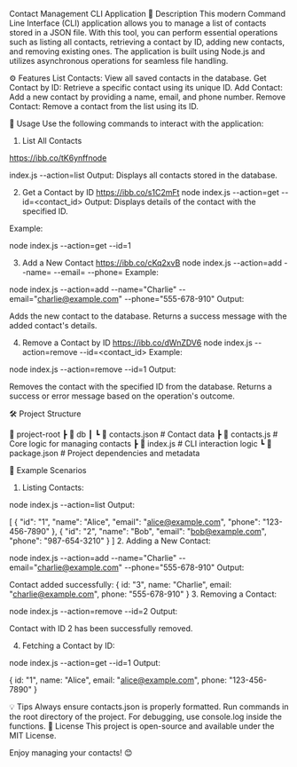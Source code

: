 Contact Management CLI Application
📖 Description
This modern Command Line Interface (CLI) application allows you to manage a list of contacts stored in a JSON file. With this tool, you can perform essential operations such as listing all contacts, retrieving a contact by ID, adding new contacts, and removing existing ones. The application is built using Node.js and utilizes asynchronous operations for seamless file handling.

⚙️ Features
List Contacts: View all saved contacts in the database.
Get Contact by ID: Retrieve a specific contact using its unique ID.
Add Contact: Add a new contact by providing a name, email, and phone number.
Remove Contact: Remove a contact from the list using its ID.

📜 Usage
Use the following commands to interact with the application:

1. List All Contacts

https://ibb.co/tK6ynffnode

index.js --action=list
Output: Displays all contacts stored in the database.

2. Get a Contact by ID
   https://ibb.co/s1C2mFt
   node index.js --action=get --id=<contact_id>
   Output: Displays details of the contact with the specified ID.

Example:

node index.js --action=get --id=1

3. Add a New Contact
   https://ibb.co/cKq2xvB
   node index.js --action=add --name=<name> --email=<email> --phone=<phone>
   Example:

node index.js --action=add --name="Charlie" --email="charlie@example.com" --phone="555-678-910"
Output:

Adds the new contact to the database.
Returns a success message with the added contact's details.

4. Remove a Contact by ID
   https://ibb.co/dWnZDV6
   node index.js --action=remove --id=<contact_id>
   Example:

node index.js --action=remove --id=1
Output:

Removes the contact with the specified ID from the database.
Returns a success or error message based on the operation's outcome.

🛠️ Project Structure

📂 project-root
┣ 📂 db
┃ ┗ 📄 contacts.json # Contact data
┣ 📄 contacts.js # Core logic for managing contacts
┣ 📄 index.js # CLI interaction logic
┗ 📄 package.json # Project dependencies and metadata

📂 Example Scenarios

1. Listing Contacts:

node index.js --action=list
Output:

[
{ "id": "1", "name": "Alice", "email": "alice@example.com", "phone": "123-456-7890" },
{ "id": "2", "name": "Bob", "email": "bob@example.com", "phone": "987-654-3210" }
] 2. Adding a New Contact:

node index.js --action=add --name="Charlie" --email="charlie@example.com" --phone="555-678-910"
Output:

Contact added successfully:
{ id: "3", name: "Charlie", email: "charlie@example.com", phone: "555-678-910" } 3. Removing a Contact:

node index.js --action=remove --id=2
Output:

Contact with ID 2 has been successfully removed.

4. Fetching a Contact by ID:

node index.js --action=get --id=1
Output:

{ id: "1", name: "Alice", email: "alice@example.com", phone: "123-456-7890" }

💡 Tips
Always ensure contacts.json is properly formatted.
Run commands in the root directory of the project.
For debugging, use console.log inside the functions.
🔗 License
This project is open-source and available under the MIT License.

Enjoy managing your contacts! 😊
